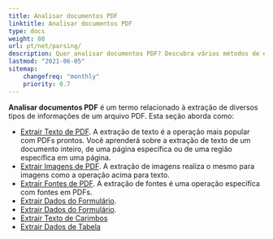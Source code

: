 ```yaml
---
title: Analisar documentos PDF
linktitle: Analisar documentos PDF
type: docs
weight: 80
url: pt/net/parsing/
description: Quer analisar documentos PDF? Descubra vários métodos de extração de dados PDF com Aspose.PDF para .NET.
lastmod: "2021-06-05"
sitemap:
    changefreq: "monthly"
    priority: 0.7
---
```


**Analisar documentos PDF** é um termo relacionado à extração de diversos tipos de informações de um arquivo PDF. Esta seção aborda como:

- [Extrair Texto de PDF](/pdf/net/extract-text-from-pdf/). A extração de texto é a operação mais popular com PDFs prontos. Você aprenderá sobre a extração de texto de um documento inteiro, de uma página específica ou de uma região específica em uma página.
- [Extrair Imagens de PDF](/pdf/net/extract-images-from-the-pdf-file/). A extração de imagens realiza o mesmo para imagens como a operação acima para texto.
- [Extrair Fontes de PDF](/pdf/net/extract-fonts-from-pdf/). A extração de fontes é uma operação específica com fontes em PDFs.
- [Extrair Dados do Formulário](/pdf/net/extract-data-from-acroform/).
- [Extrair Dados do Formulário](/pdf/net/extract-data-from-acroform/).
- [Extrair Texto de Carimbos](/pdf/net/extract-text-from-stamps/)
- [Extrair Dados de Tabela](/pdf/net/extract-data-from-table-in-pdf/)
